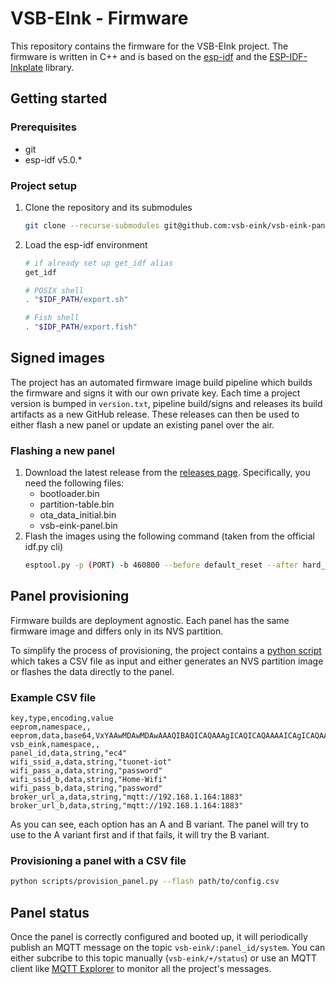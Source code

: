 # VSB-EInk - Firmware

This repository contains the firmware for the VSB-EInk project. The firmware is written in C++ and is based on the [esp-idf]() and the [ESP-IDF-Inkplate]() library.

## Getting started

### Prerequisites

* git
* esp-idf v5.0.*

### Project setup

1. Clone the repository and its submodules
    ```bash
    git clone --recurse-submodules git@github.com:vsb-eink/vsb-eink-panel.git
   ```
2. Load the esp-idf environment
    ```bash
    # if already set up get_idf alias
    get_idf
   
    # POSIX shell
    . "$IDF_PATH/export.sh"
   
    # Fish shell
    . "$IDF_PATH/export.fish"
    ```

## Signed images

The project has an automated firmware image build pipeline which builds the firmware and signs it with our own private key. Each time a project version is bumped in `version.txt`, pipeline build/signs and releases its build artifacts as a new GitHub release. These releases can then be used to either flash a new panel or update an existing panel over the air.

### Flashing a new panel

1. Download the latest release from the [releases page](https://github.com/vsb-eink/vsb-eink-panel/releases/latest). Specifically, you need the following files:
    * bootloader.bin
    * partition-table.bin
    * ota_data_initial.bin
    * vsb-eink-panel.bin
2. Flash the images using the following command (taken from the official idf.py cli)
   ```bash
   esptool.py -p (PORT) -b 460800 --before default_reset --after hard_reset --chip esp32  write_flash --flash_mode dio --flash_size 4MB --flash_freq 40m 0x1000 bootloader.bin 0x8000 partition-table.bin 0xd000 ota_data_initial.bin 0x10000 vsb-eink-panel.bin
   ```

## Panel provisioning

Firmware builds are deployment agnostic. Each panel has the same firmware image and differs only in its NVS partition.

To simplify the process of provisioning, the project contains a [python script](./scripts/provision_panel.py) which takes a CSV file as input and either generates an NVS partition image or flashes the data directly to the panel.

### Example CSV file
```csv
key,type,encoding,value
eeprom,namespace,,
eeprom,data,base64,VxYAAwMDAwMDAwAAAQIBAQICAQAAAgICAQICAQAAAAICAgICAQAAAwMCAQEBAgAAAwMCAgEBAgAAAgECAQIBAgAAAwMDAgICAgAU7g==
vsb_eink,namespace,,
panel_id,data,string,"ec4"
wifi_ssid_a,data,string,"tuonet-iot"
wifi_pass_a,data,string,"password"
wifi_ssid_b,data,string,"Home-Wifi"
wifi_pass_b,data,string,"password"
broker_url_a,data,string,"mqtt://192.168.1.164:1883"
broker_url_b,data,string,"mqtt://192.168.1.164:1883"
```

As you can see, each option has an A and B variant. The panel will try to use to the A variant first and if that fails, it will try the B variant.

### Provisioning a panel with a CSV file
```bash
python scripts/provision_panel.py --flash path/to/config.csv
```

## Panel status

Once the panel is correctly configured and booted up, it will periodically publish an MQTT message on the topic `vsb-eink/:panel_id/system`. You can either subcribe to this topic manually (`vsb-eink/+/status`) or use an MQTT client like [MQTT Explorer](https://mqtt-explorer.com/) to monitor all the project's messages.